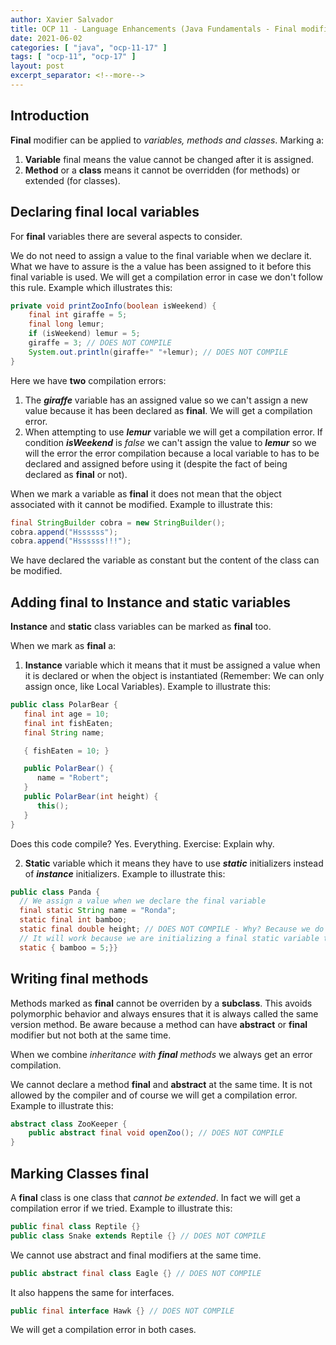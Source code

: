 ```yaml
---
author: Xavier Salvador
title: OCP 11 - Language Enhancements (Java Fundamentals - Final modifier)
date: 2021-06-02
categories: [ "java", "ocp-11-17" ]
tags: [ "ocp-11", "ocp-17" ]
layout: post
excerpt_separator: <!--more-->
---
```


## Introduction
**Final** modifier can be applied to *variables, methods and classes*.
Marking a:
1. **Variable** final means the value cannot be changed after it is assigned.
2. **Method** or a **class** means it cannot be overridden (for methods) or extended (for classes).

## Declaring final local variables
For **final** variables there are several aspects to consider.

We do not need to assign a value to the final variable when we declare it. What we have to assure is the a value has been assigned to it before this final variable is used. We will get a compilation error in case we don't follow this rule. Example which illustrates this:
```java
private void printZooInfo(boolean isWeekend) {
    final int giraffe = 5;
    final long lemur;
    if (isWeekend) lemur = 5;
    giraffe = 3; // DOES NOT COMPILE   
    System.out.println(giraffe+" "+lemur); // DOES NOT COMPILE
}
```
Here we have **two** compilation errors:
1. The ***giraffe*** variable has an assigned value so we can't assign a new value because it has been declared as **final**. We will get a compilation error.
2. When attempting to use ***lemur*** variable we will get a compilation error. If condition ***isWeekend*** is *false* we can't assign the value to ***lemur*** so we will the error the error compilation because a local variable to has to be declared and assigned before using it (despite the fact of being declared as **final** or not).

When we mark a variable as **final** it does not mean that the object associated with it cannot be modified. Example to illustrate this:
```java
final StringBuilder cobra = new StringBuilder();
cobra.append("Hssssss");
cobra.append("Hssssss!!!");
```
We have declared the variable as constant but the content of the class can be modified.

## Adding final to Instance and static variables
**Instance** and **static** class variables can be marked as **final** too.

When we mark as **final** a:
1. **Instance** variable which it means that it must be assigned a value when it is declared or when the object is instantiated (Remember: We can only assign once, like Local Variables). Example to illustrate this:
```java
public class PolarBear {
   final int age = 10;
   final int fishEaten;
   final String name;

   { fishEaten = 10; }

   public PolarBear() {
      name = "Robert";
   }
   public PolarBear(int height) {
      this();
   }
}
```
Does this code compile?  Yes. Everything. Exercise: Explain why.

2. **Static** variable which it means they have to use ***static*** initializers instead of ***instance*** initializers. Example to illustrate this:
```java
public class Panda {
  // We assign a value when we declare the final variable
  final static String name = "Ronda";
  static final int bamboo;
  static final double height; // DOES NOT COMPILE - Why? Because we do not have assign any value to height variable  
  // It will work because we are initializing a final static variable through an static initializer
  static { bamboo = 5;}}
```  

## Writing final methods
Methods marked as **final** cannot be overriden by a **subclass**. This avoids polymorphic behavior and always ensures that it is always called the same version method. Be aware because a method can have **abstract** or **final** modifier but not both at the same time.

When we combine *inheritance with **final** methods* we always get an error compilation.

We cannot declare a method **final** and **abstract** at the same time. It is not allowed by the compiler and of course we will get a compilation error.
Example to illustrate this:
```java
abstract class ZooKeeper {   
	public abstract final void openZoo(); // DOES NOT COMPILE
}
```

## Marking Classes final
A **final** class is one class that *cannot be extended*. In fact we will get a compilation error if we tried. Example to illustrate this:
```java
public final class Reptile {}
public class Snake extends Reptile {} // DOES NOT COMPILE
```
We cannot use abstract and final modifiers at the same time. 
```java
public abstract final class Eagle {} // DOES NOT COMPILE
```   
It also happens the same for interfaces.
```java
public final interface Hawk {} // DOES NOT COMPILE
```
We will get a compilation error in both cases.
